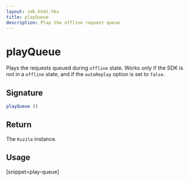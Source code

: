 ```yaml
---
layout: sdk.html.hbs
title: playQueue
description: Play the offline request queue
---
```


# playQueue

Plays the requests queued during `offline` state.
Works only if the SDK is not in a `offline` state, and if the `autoReplay` option is set to `false`.

## Signature

```javascript
playQueue ()
```

## Return

The `Kuzzle` instance.

## Usage

[snippet=play-queue]
